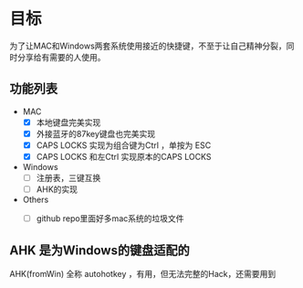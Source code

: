 # 目标
为了让MAC和Windows两套系统使用接近的快捷键，不至于让自己精神分裂，同时分享给有需要的人使用。

## 功能列表
- MAC
  - [x] 本地键盘完美实现
  - [x] 外接蓝牙的87key键盘也完美实现
  - [x] CAPS LOCKS 实现为组合键为Ctrl ，单按为 ESC
  - [x] CAPS LOCKS 和左Ctrl 实现原本的CAPS LOCKS
    
- Windows
  - [ ] 注册表，三键互换
  - [ ] AHK的实现
    
- Others
  - [ ] github repo里面好多mac系统的垃圾文件


## AHK 是为Windows的键盘适配的
AHK(fromWin) 全称 autohotkey ，有用，但无法完整的Hack，还需要用到
